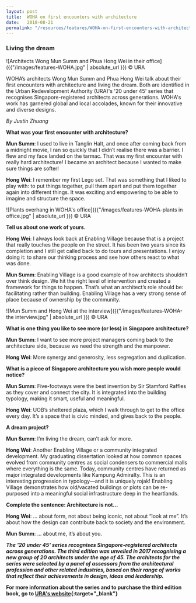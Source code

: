 ```yaml
---
layout: post
title:  WOHA on first encounters with architecture
date:   2018-08-21
permalink: "/resources/features/WOHA-on-first-encounters-with-architecture"
---
```


### **Living the dream**

![Architects Wong Mun Summ and Phua Hong Wei in their office]({{"/images/features-WOHA.jpg" | absolute_url }})
© URA

WOHA’s architects Wong Mun Summ and Phua Hong Wei talk about their first encounters with architecture and living the dream. Both are identified in the Urban Redevelopment Authority (URA)'s '20 under 45' series that recognises Singapore-registered architects across generations. WOHA's work has garnered global and local accolades, known for their innovative and diverse designs.

*By Justin Zhuang*

**What was your first encounter with architecture?** 

**Mun Summ**: I used to live in Tanglin Halt, and once after coming back from a midnight movie, I ran so quickly that I didn’t realise there was a barrier. I flew and my face landed on the tarmac. That was my first encounter with really hard architecture! I became an architect because I wanted to make sure things are softer! 

**Hong Wei**: I remember my first Lego set. That was something that I liked to play with: to put things together, pull them apart and put them together again into different things. It was exciting and empowering to be able to imagine and structure the space. 

![Plants overhang in WOHA's office]({{"/images/features-WOHA-plants in office.jpg" | absolute_url }})
© URA

**Tell us about one work of yours.**

**Hong Wei**: I always look back at Enabling Village because that is a project that really touches the people on the street. It has been two years since its completion and I still get called back to do tours and presentations. I enjoy doing it: to share our thinking process and see how others react to what was done. 

**Mun Summ**: Enabling Village is a good example of how architects shouldn’t over think design. We hit the right level of intervention and created a framework for things to happen. That’s what an architect’s role should be: facilitating rather than building. Enabling Village has a very strong sense of place because of ownership by the community. 

![Mun Summ and Hong Wei at the interview]({{"/images/features-WOHA-the interview.jpg" | absolute_url }})
© URA

**What is one thing you like to see more (or less) in Singapore architecture?**

**Mun Summ**: I want to see more project managers coming back to the architecture side, because we need the strength and the manpower. 

**Hong Wei**: More synergy and generosity, less segregation and duplication.

**What is a piece of Singapore architecture you wish more people would notice?** 

**Mun Summ**:  Five-footways were the best invention by Sir Stamford Raffles as they cover and connect the city. It is integrated into the building typology, making it smart, useful and meaningful. 

**Hong Wei**: UOB’s sheltered plaza, which I walk through to get to the office every day. It’s a space that is civic minded, and gives back to the people. 

**A dream project?**

**Mun Summ**: I’m living the dream, can’t ask for more. 

**Hong Wei**: Another Enabling Village or a community integrated development. My graduating dissertation looked at how common spaces evolved from community centres as social condensers to commercial malls where everything is the same. Today, community centres have returned as major integrated developments like Kampung Admiralty. This is an interesting progression in typology—and it is uniquely rojak! Enabling Village demonstrates how old/vacated buildings or plots can be re-purposed into a meaningful social infrastructure deep in the heartlands. 

**Complete the sentence: Architecture is not…**

**Hong Wei**: … about form, not about being iconic, not about “look at me”. It’s about how the design can contribute back to society and the environment. 

**Mun Summ**: … about me, it’s about you. 

***The '20 under 45' series recognises Singapore-registered architects across generations. The third edition was unveiled in 2017 recognising a new group of 20 architects under the age of 45. The architects for the series were selected by a panel of assessors from the architectural profession and other related industries, based on their range of works that reflect their achievements in design, ideas and leadership.***

**For more information about the series and to purchase the third edition book, go to [URA's website](https://www.ura.gov.sg/Corporate/Resources/Publications/Books/Book-Details/2017-12_20-Under-45-the-third-edition){:target="_blank"}**

